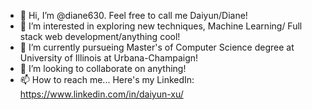 - 👋 Hi, I’m @diane630. Feel free to call me Daiyun/Diane!
- 👀 I’m interested in exploring new techniques, Machine Learning/ Full stack web development/anything cool!
- 🌱 I’m currently pursueing Master's of Computer Science degree at University of Illinois at Urbana-Champaign!
- 💞️ I’m looking to collaborate on anything!
- 📫 How to reach me... Here's my LinkedIn: https://www.linkedin.com/in/daiyun-xu/

<!---
diane630/diane630 is a ✨ special ✨ repository because its `README.md` (this file) appears on your GitHub profile.
You can click the Preview link to take a look at your changes.
--->
